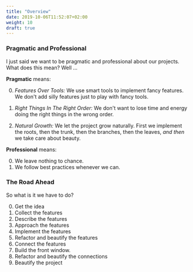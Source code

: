 ```yaml
---
title: "Overview"
date: 2019-10-06T11:52:07+02:00
weight: 10
draft: true
---
```



### Pragmatic and Professional

I just said we want to be pragmatic and professional about our projects. What does this mean? Well ...

**Pragmatic** means:

0. *Features Over Tools:* We use smart tools to implement fancy features. 
   We don't add silly features just to play with fancy tools.

0. *Right Things In The Right Order:* We don't want to lose time and energy doing the right things in the wrong order.

0. *Natural Growth:* We let the project grow naturally. First we implement the roots, then the trunk, then the branches, then the leaves, *and then* we take care about beauty.


**Professional** means:

0. We leave nothing to chance.
0. We follow best practices whenever we can.



### The Road Ahead

So what is it we have to do?


0. Get the idea
0. Collect the features
0. Describe the features
0. Approach the features
0. Implement the features
0. Refactor and beautify the features
0. Connect the features
0. Build the front window.
0. Refactor and beautify the connections
0. Beautify the project

